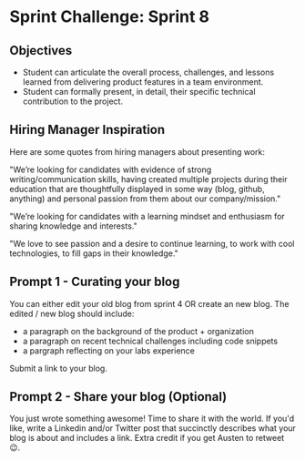 # Sprint Challenge: Sprint 8

## Objectives

* Student can articulate the overall process, challenges, and lessons learned from delivering product features in a team environment.
* Student can formally present, in detail, their specific technical contribution to the project.

## Hiring Manager Inspiration
Here are some quotes from hiring managers about presenting work:

"We’re looking for candidates with evidence of strong writing/communication skills, having created multiple projects during their education that are thoughtfully displayed in some way (blog, github, anything) and personal passion from them about our company/mission."

"We’re looking for candidates with a learning mindset and enthusiasm for sharing knowledge and interests."

"We love to see passion and a desire to continue learning, to work with cool technologies, to fill gaps in their knowledge."

## Prompt 1 - Curating your blog

You can either edit your old blog from sprint 4 OR create an new blog. The edited / new blog should include:

- a paragraph on the background of the product + organization
- a paragraph on recent technical challenges including code snippets
- a pargraph reflecting on your labs experience

Submit a link to your blog.

## Prompt 2 - Share your blog (Optional)

You just wrote something awesome! Time to share it with the world. If you'd like, write a Linkedin and/or Twitter post that succinctly describes what your blog is about and includes a link. Extra credit if you get Austen to retweet 😉.

